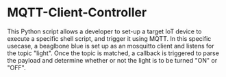 # MQTT-Client-Controller

This Python script allows a developer to set-up a target IoT device to execute a specific shell script, and trigger it using MQTT. 
In this specific usecase, a beaglbone blue is set up as an mosquitto client and listens for the topic "light". Once the topic is matched, 
a callback is triggered to parse the payload and determine whether or not the light is to be turned "ON" or "OFF". 
